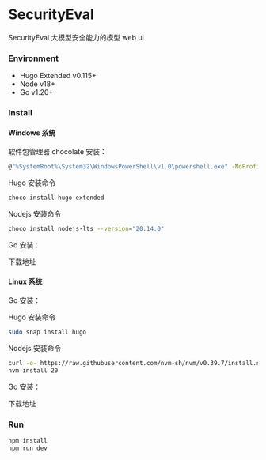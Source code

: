 # SecurityEval

SecurityEval 大模型安全能力的模型 web ui

### Environment

- Hugo Extended v0.115+
- Node v18+
- Go v1.20+

### Install

#### Windows 系统

软件包管理器 chocolate 安装：

```bash
@"%SystemRoot%\System32\WindowsPowerShell\v1.0\powershell.exe" -NoProfile -InputFormat None -ExecutionPolicy Bypass -Command "iex ((New-Object System.Net.WebClient).DownloadString('https://chocolatey.org/install.ps1'))" && SET "PATH=%PATH%;%ALLUSERSPROFILE%\chocolatey\bin"
```

Hugo 安装命令

```bash
choco install hugo-extended
```

Nodejs 安装命令

```bash
choco install nodejs-lts --version="20.14.0"
```

Go 安装：

<div><a herf="https://go.dev/doc/install"></a>下载地址</div>

#### Linux 系统

Go 安装：

Hugo 安装命令

```bash
sudo snap install hugo
```

Nodejs 安装命令

```bash
curl -o- https://raw.githubusercontent.com/nvm-sh/nvm/v0.39.7/install.sh | bash
nvm install 20
```

Go 安装：

<div><a herf="https://go.dev/doc/install">下载地址</a></div>

### Run

```bash
npm install
npm run dev
```
